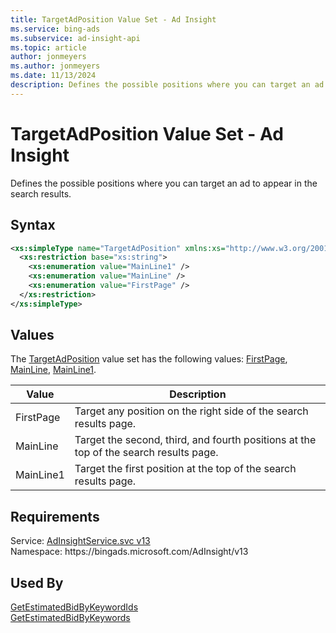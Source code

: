 ```yaml
---
title: TargetAdPosition Value Set - Ad Insight
ms.service: bing-ads
ms.subservice: ad-insight-api
ms.topic: article
author: jonmeyers
ms.author: jonmeyers
ms.date: 11/13/2024
description: Defines the possible positions where you can target an ad to appear in the search results.
---
```

# TargetAdPosition Value Set - Ad Insight
Defines the possible positions where you can target an ad to appear in the search results.

## Syntax
```xml
<xs:simpleType name="TargetAdPosition" xmlns:xs="http://www.w3.org/2001/XMLSchema">
  <xs:restriction base="xs:string">
    <xs:enumeration value="MainLine1" />
    <xs:enumeration value="MainLine" />
    <xs:enumeration value="FirstPage" />
  </xs:restriction>
</xs:simpleType>
```

## <a name="values"></a>Values

The [TargetAdPosition](targetadposition.md) value set has the following values: [FirstPage](#firstpage), [MainLine](#mainline), [MainLine1](#mainline1).

|Value|Description|
|-----------|---------------|
|<a name="firstpage"></a>FirstPage|Target any position on the right side of the search results page.|
|<a name="mainline"></a>MainLine|Target the second, third, and fourth positions at the top of the search results page.|
|<a name="mainline1"></a>MainLine1|Target the first position at the top of the search results page.|

## Requirements
Service: [AdInsightService.svc v13](https://adinsight.api.bingads.microsoft.com/Api/Advertiser/AdInsight/v13/AdInsightService.svc)  
Namespace: https\://bingads.microsoft.com/AdInsight/v13  

## Used By
[GetEstimatedBidByKeywordIds](getestimatedbidbykeywordids.md)  
[GetEstimatedBidByKeywords](getestimatedbidbykeywords.md)  

